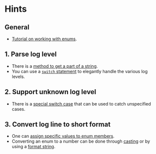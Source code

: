 # Hints

## General

- [Tutorial on working with enums][docs.microsoft.com-enumeration-types].

## 1. Parse log level

- There is a [method to get a part of a string][docs.microsoft.com_system_string_substring].
- You can use a [`switch` statement][docs.microsoft.com_keyword_switch] to elegantly handle the various log levels.

## 2. Support unknown log level

- There is a [special switch case][docs.microsoft.com_keyword_switch_default] that can be used to catch unspecified cases.

## 3. Convert log line to short format

- One can [assign specific values to enum members][docs.microsoft.com_creating-an-enumeration-type].
- Converting an enum to a number can be done through [casting][docs.microsoft.com_enumeration-types-casting] or by using a [format string][docs.microsoft.com_system.enum.tostring].

[docs.microsoft.com-enumeration-types]: https://docs.microsoft.com/en-us/dotnet/csharp/programming-guide/enumeration-types
[docs.microsoft.com_system_string_substring]: https://docs.microsoft.com/en-us/dotnet/api/system.string.substring
[docs.microsoft.com_keyword_switch]: https://docs.microsoft.com/en-us/dotnet/csharp/language-reference/keywords/switch
[docs.microsoft.com_keyword_switch_default]: https://docs.microsoft.com/en-us/dotnet/csharp/language-reference/keywords/switch#the-default-case
[docs.microsoft.com_enumeration-types-casting]: https://docs.microsoft.com/en-us/dotnet/csharp/programming-guide/enumeration-types#code-try-1
[docs.microsoft.com_creating-an-enumeration-type]: https://docs.microsoft.com/en-us/dotnet/api/system.enum
[docs.microsoft.com_system.enum.tostring]: https://docs.microsoft.com/en-us/dotnet/api/system.enum.tostring
